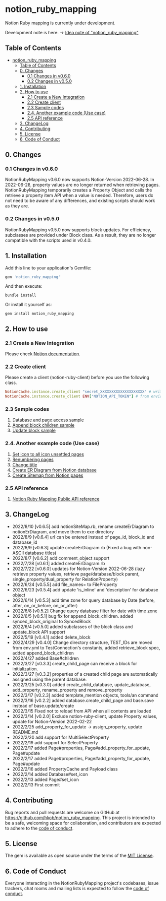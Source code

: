 # notion_ruby_mapping

Notion Ruby mapping is currently under development.

Development note is here. → [Idea note of "notion_ruby_mapping"](https://www.notion.so/hkob/Idea-note-of-notion_ruby_mapping-3b0a3bb3c171438a830f9579d41df501)

## Table of Contents

- [notion_ruby_mapping](#notion_ruby_mapping)
  - [Table of Contents](#table-of-contents)
  - [0. Changes](#0-changes)
    - [0.1 Changes in v0.6.0](#01-changes-in-v060)
    - [0.2 Changes in v0.5.0](#02-changes-in-v050)
  - [1. Installation](#1-installation)
  - [2. How to use](#2-how-to-use)
    - [2.1 Create a New Integration](#21-create-a-new-integration)
    - [2.2 Create client](#22-create-client)
    - [2.3 Sample codes](#23-sample-codes)
    - [2.4. Another example code (Use case)](#24-another-example-code-use-case)
    - [2.5 API reference](#25-api-reference)
  - [3. ChangeLog](#3-changelog)
  - [4. Contributing](#4-contributing)
  - [5. License](#5-license)
  - [6. Code of Conduct](#6-code-of-conduct)

## 0. Changes

### 0.1 Changes in v0.6.0

NotionRubyMapping v0.6.0 now supports Notion-Version 2022-06-28.
In 2022-06-28, property values are no longer returned when retrieving pages.
NotionRubyMapping temporarily creates a Property Object and calls the retrieve a property item API when a value is needed.
Therefore, users do not need to be aware of any differences, and existing scripts should work as they are.

### 0.2 Changes in v0.5.0

NotionRubyMapping v0.5.0 now supports block updates.
For efficiency, subclasses are provided under Block class. As a result, they are no longer compatible with the scripts used in v0.4.0.

## 1. Installation

Add this line to your application's Gemfile:

```ruby
gem 'notion_ruby_mapping'
```

And then execute:

```shell
bundle install
```

Or install it yourself as:

```shell
gem install notion_ruby_mapping
```

## 2. How to use

### 2.1 Create a New Integration

Please check [Notion documentation](https://developers.notion.com/docs#getting-started).

### 2.2 Create client

Please create a client (notion-ruby-client) before you use the following class.

```Ruby
NotionCache.instance.create_client "secret_XXXXXXXXXXXXXXXXXXXX" # write directly
NotionCache.instance.create_client ENV["NOTION_API_TOKEN"] # from environment
```

### 2.3 Sample codes

1. [Database and page access sample](https://www.notion.so/hkob/Database-and-page-access-sample-d30033e707194faf995741167eb2b6f8)
2. [Append block children sample](https://www.notion.so/hkob/Append-block-children-sample-3867910a437340be931cf7f2c06443c6)
3. [Update block sample](https://www.notion.so/hkob/update-block-sample-5568c1c36fe84f12b83edfe2dda83028)

### 2.4. Another example code (Use case)

1. [Set icon to all icon unsettled pages](examples/set_icon_to_all_icon_unsettled_pages.md)
2. [Renumbering pages](examples/renumbering_pages.md)
3. [Change title](examples/change_title.md)
4. [Create ER Diagram from Notion database](https://www.notion.so/hkob/notionErDiagram-Sample-1720c2199c534ca08138cde38f31f710)
5. [Create Sitemap from Notion pages](https://www.notion.so/hkob/NotionSitemap-sample-14e195c83d024c5382aab09210916c87)

### 2.5 API reference

1. [Notion Ruby Mapping Public API reference](https://www.notion.so/hkob/Notion-Ruby-Mapping-Public-API-reference-4091aca15b664299b63e6253b7601fec)

## 3. ChangeLog

- 2022/8/10 [v0.6.5] add notionSiteMap.rb, rename createErDiagram to notionErDiagram, and move them to exe directory
- 2022/8/9 [v0.6.4] url can be entered instead of page_id, block_id and database_id
- 2022/8/9 [v0.6.3] update createErDiagram.rb (Fixed a bug with non-ASCII database titles)
- 2022/8/7 [v0.6.2] add comment_object support
- 2022/7/28 [v0.6.1] added createErDiagram.rb
- 2022/7/22 [v0.6.0] updates for Notion-Version 2022-06-28 (lazy retrieve property values, retrieve page/database/block parent, single_property/dual_property for RelationProperty)
- 2022/6/24 [v0.5.5] add file_names= to FileProperty
- 2022/6/23 [v0.5.4] add update 'is_inline' and 'description' for database object
- 2022/6/14 [v0.5.3] add time zone for query database by Date (before, after, on_or_before, on_or_after)
- 2022/6/8 [v0.5.2] Change query database filter for date with time zone
- 2022/6/5 [v0.5.1] bug fix for append_block_children.  added synced_block_original to SyncedBlock
- 2022/6/4 [v0.5.0]  added subclasses of the block class and update_block API support
- 2022/5/19 [v0.4.1] added delete_block
- 2022/4/29 [v0.4.0] Change directory structure, TEST_IDs are moved from env.yml to TestConnection's constants, added retrieve_block spec, added append_block_children
- 2022/4/27 added Base#children
- 2022/3/27 [v0.3.3] create_child_page can receive a block for initialization.
- 2022/3/27 [v0.3.2] properties of a created child page are automatically assigned using the parent database.
- 2022/3/25 [v0.3.0] added create_child_database, update_database, add_property, rename_property and remove_property
- 2022/3/17 [v0.2.3] added template_mention objects, tools/an command
- 2022/3/16 [v0.2.2] added database.create_child_page and base.save instead of base.update/create
- 2022/3/15 Fixed not to reload from API when all contents are loaded
- 2022/3/14 [v0.2.0] Exclude notion-ruby-client, update Property values, update for Notion-Version 2022-02-22
- 2022/2/25 add_property_for_update -> assign_property, update README.md
- 2022/2/20 add support for MultiSelectProperty
- 2022/2/19 add support for SelectProperty
- 2022/2/17 added Page#properties, Page#add_property_for_update, Page#update
- 2022/2/17 added Page#properties, Page#add_property_for_update, Page#update
- 2022/2/16 added PropertyCache and Payload class
- 2022/2/14 added Database#set_icon
- 2022/2/13 added Page#set_icon
- 2022/2/13 First commit

## 4. Contributing

Bug reports and pull requests are welcome on GitHub at <https://github.com/hkob/notion_ruby_mapping>. This project is intended to be a safe, welcoming space for collaboration, and contributors are expected to adhere to the [code of conduct](https://github.com/[USERNAME]/notion_ruby_mapping/blob/main/CODE_OF_CONDUCT.md).

## 5. License

The gem is available as open source under the terms of the [MIT License](https://opensource.org/licenses/MIT).

## 6. Code of Conduct

Everyone interacting in the NotionRubyMapping project's codebases, issue trackers, chat rooms and mailing lists is expected to follow the [code of conduct](https://github.com/[USERNAME]/notion_ruby_mapping/blob/main/CODE_OF_CONDUCT.md).

